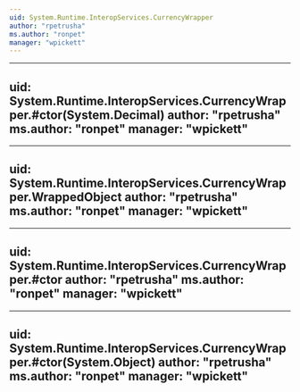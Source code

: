 ```yaml
---
uid: System.Runtime.InteropServices.CurrencyWrapper
author: "rpetrusha"
ms.author: "ronpet"
manager: "wpickett"
---
```


---
uid: System.Runtime.InteropServices.CurrencyWrapper.#ctor(System.Decimal)
author: "rpetrusha"
ms.author: "ronpet"
manager: "wpickett"
---

---
uid: System.Runtime.InteropServices.CurrencyWrapper.WrappedObject
author: "rpetrusha"
ms.author: "ronpet"
manager: "wpickett"
---

---
uid: System.Runtime.InteropServices.CurrencyWrapper.#ctor
author: "rpetrusha"
ms.author: "ronpet"
manager: "wpickett"
---

---
uid: System.Runtime.InteropServices.CurrencyWrapper.#ctor(System.Object)
author: "rpetrusha"
ms.author: "ronpet"
manager: "wpickett"
---
